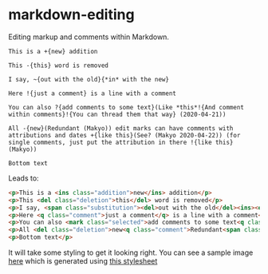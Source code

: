 # markdown-editing

Editing markup and comments within Markdown.

```
This is a +{new} addition

This -{this} word is removed

I say, ~{out with the old}{*in* with the new}

Here !{just a comment} is a line with a comment

You can also ?{add comments to some text}(Like *this*!{And comment within comments}!{You can thread them that way} (2020-04-21))

All -{new}(Redundant (Makyo)) edit marks can have comments with attributions and dates +{like this}(See? (Makyo 2020-04-22)) (for single comments, just put the attribution in there !{like this}(Makyo))

Bottom text
```

Leads to:

```html
<p>This is a <ins class="addition">new</ins> addition</p>
<p>This <del class="deletion">this</del> word is removed</p>
<p>I say, <span class="substitution"><del>out with the old</del><ins><em>in</em> with the new</ins></span></p>
<p>Here <q class="comment">just a comment</q> is a line with a comment</p>
<p>You can also <mark class="selected">add comments to some text<q class="comment">Like <em>this</em><q class="comment">And comment within comments</q><q class="comment">You can thread them that way</q><span class="attribution">2020-04-21</span></q></mark></p>
<p>All <del class="deletion">new<q class="comment">Redundant<span class="attribution">Makyo</span></q></del> edit marks can have comments with attributions and dates <ins class="addition">like this<q class="comment">See?<span class="attribution">Makyo</span><span class="date">2020-04-22</span></q></ins> (for single comments, just put the attribution in there <q class="comment">like this<span class="attribution">Makyo</span></q>)</p>
<p>Bottom text</p>
```

It will take some styling to get it looking right. You can see a sample image [here](https://github.com/makyo/markdown-editing/blob/master/sample.png) which is generated using [this stylesheet](https://github.com/makyo/markdown-editing/blob/master/sample.css)
